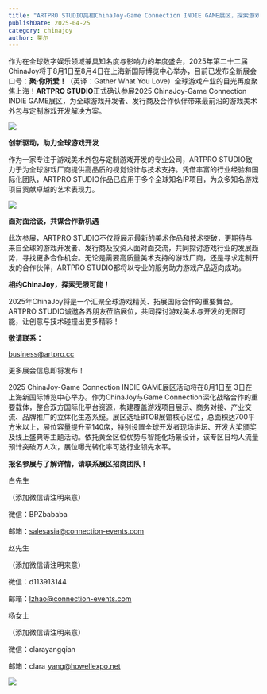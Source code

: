 ```yaml
---
title: "ARTPRO STUDIO亮相ChinaJoy-Game Connection INDIE GAME展区，探索游戏美术新未来！"
publishDate: 2025-04-25
category: chinajoy
author: 莱尔
---
```


作为在全球数字娱乐领域兼具知名度与影响力的年度盛会，2025年第二十二届ChinaJoy将于8月1日至8月4日在上海新国际博览中心举办，目前已发布全新展会口号：**聚·你所爱！**（英译：Gather What You Love）全球游戏产业的目光再度聚焦上海！**ARTPRO STUDIO**正式确认参展2025 ChinaJoy-Game Connection INDIE GAME展区，为全球游戏开发者、发行商及合作伙伴带来最前沿的游戏美术外包与定制游戏开发解决方案。

![](https://ec-net-1251389766.cos.ap-shanghai.myqcloud.com/wp-content/uploads/2025/04/20250425162936213.jpeg)

**创新驱动，助力全球游戏开发** 

作为一家专注于游戏美术外包与定制游戏开发的专业公司，ARTPRO STUDIO致力于为全球游戏厂商提供高品质的视觉设计与技术支持。凭借丰富的行业经验和国际化团队，ARTPRO STUDIO作品已应用于多个全球知名IP项目，为众多知名游戏项目贡献卓越的艺术表现力。

![](https://ec-net-1251389766.cos.ap-shanghai.myqcloud.com/wp-content/uploads/2025/04/20250425162934555.jpg)

**面对面洽谈，共谋合作新机遇** 

此次参展，ARTPRO STUDIO不仅将展示最新的美术作品和技术突破，更期待与来自全球的游戏开发者、发行商及投资人面对面交流，共同探讨游戏行业的发展趋势，寻找更多合作机会。无论是需要高质量美术支持的游戏厂商，还是寻求定制开发的合作伙伴，ARTPRO STUDIO都将以专业的服务助力游戏产品迈向成功。 

**相约ChinaJoy，探索无限可能！** 

2025年ChinaJoy将是一个汇聚全球游戏精英、拓展国际合作的重要舞台。ARTPRO STUDIO诚邀各界朋友莅临展位，共同探讨游戏美术与开发的无限可能，让创意与技术碰撞出更多精彩！ 

**敬请联系：**

business@artpro.cc

更多展会信息即将发布！

2025 ChinaJoy-Game Connection INDIE GAME展区活动将在8月1日至 3日在上海新国际博览中心举办。作为ChinaJoy与Game Connection深化战略合作的重要载体，整合双方国际化平台资源，构建覆盖游戏项目展示、商务对接、产业交流、品牌推广的立体化生态系统。展区选址BTOB展馆核心区位，总面积达700平方米以上，展位容量提升至140席，特别设置全球开发者现场讲坛、开发大奖颁奖及线上盛典等主题活动。依托黄金区位优势与智能化场景设计，该专区日均人流量预计突破万人次，展位曝光转化率可达行业领先水平。

**报名参展与了解详情，请联系展区招商团队！**

白先生

（添加微信请注明来意）

微信：BPZbababa

邮箱：salesasia@connection-events.com

赵先生

（添加微信请注明来意）

微信：d113913144

邮箱：lzhao@connection-events.com

杨女士

（添加微信请注明来意）

微信：clarayangqian

邮箱：clara\_yang@howellexpo.net

![](https://ec-net-1251389766.cos.ap-shanghai.myqcloud.com/wp-content/uploads/2025/04/20250425162938199.jpg)
